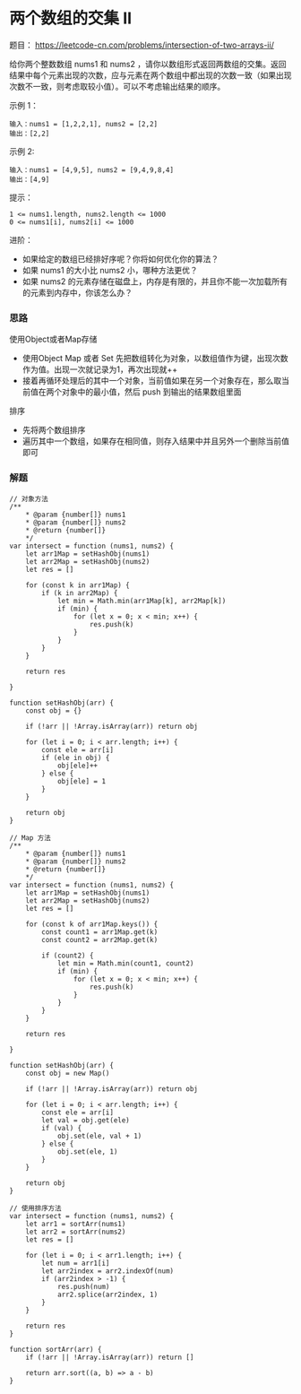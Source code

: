 # 两个数组的交集 II

题目： https://leetcode-cn.com/problems/intersection-of-two-arrays-ii/

给你两个整数数组 nums1 和 nums2 ，请你以数组形式返回两数组的交集。返回结果中每个元素出现的次数，应与元素在两个数组中都出现的次数一致（如果出现次数不一致，则考虑取较小值）。可以不考虑输出结果的顺序。

示例 1：
```
输入：nums1 = [1,2,2,1], nums2 = [2,2]
输出：[2,2]
```
示例 2:
```
输入：nums1 = [4,9,5], nums2 = [9,4,9,8,4]
输出：[4,9]
```

提示：
```
1 <= nums1.length, nums2.length <= 1000
0 <= nums1[i], nums2[i] <= 1000
```

进阶：

- 如果给定的数组已经排好序呢？你将如何优化你的算法？
- 如果 nums1 的大小比 nums2 小，哪种方法更优？
- 如果 nums2 的元素存储在磁盘上，内存是有限的，并且你不能一次加载所有的元素到内存中，你该怎么办？


### 思路
使用Object或者Map存储
- 使用Object Map 或者 Set 先把数组转化为对象，以数组值作为键，出现次数作为值。出现一次就记录为1，再次出现就++
- 接着再循环处理后的其中一个对象，当前值如果在另一个对象存在，那么取当前值在两个对象中的最小值，然后 push 到输出的结果数组里面

排序
- 先将两个数组排序
- 遍历其中一个数组，如果存在相同值，则存入结果中并且另外一个删除当前值即可

### 解题
```
// 对象方法
/**
    * @param {number[]} nums1
    * @param {number[]} nums2
    * @return {number[]}
    */
var intersect = function (nums1, nums2) {
    let arr1Map = setHashObj(nums1)
    let arr2Map = setHashObj(nums2)
    let res = []

    for (const k in arr1Map) {
        if (k in arr2Map) {
            let min = Math.min(arr1Map[k], arr2Map[k])
            if (min) {
                for (let x = 0; x < min; x++) {
                    res.push(k)
                }
            }
        }
    }

    return res

}

function setHashObj(arr) {
    const obj = {}

    if (!arr || !Array.isArray(arr)) return obj

    for (let i = 0; i < arr.length; i++) {
        const ele = arr[i]
        if (ele in obj) {
            obj[ele]++
        } else {
            obj[ele] = 1
        }
    }

    return obj
}

```

```
// Map 方法
/**
    * @param {number[]} nums1
    * @param {number[]} nums2
    * @return {number[]}
    */
var intersect = function (nums1, nums2) {
    let arr1Map = setHashObj(nums1)
    let arr2Map = setHashObj(nums2)
    let res = []

    for (const k of arr1Map.keys()) {
        const count1 = arr1Map.get(k)
        const count2 = arr2Map.get(k)

        if (count2) {
            let min = Math.min(count1, count2)
            if (min) {
                for (let x = 0; x < min; x++) {
                    res.push(k)
                }
            }
        }
    }

    return res

}

function setHashObj(arr) {
    const obj = new Map()

    if (!arr || !Array.isArray(arr)) return obj

    for (let i = 0; i < arr.length; i++) {
        const ele = arr[i]
        let val = obj.get(ele)
        if (val) {
            obj.set(ele, val + 1)
        } else {
            obj.set(ele, 1)
        }
    }

    return obj
}

```

```
// 使用排序方法
var intersect = function (nums1, nums2) {
    let arr1 = sortArr(nums1)
    let arr2 = sortArr(nums2)
    let res = []

    for (let i = 0; i < arr1.length; i++) {
        let num = arr1[i]
        let arr2index = arr2.indexOf(num)
        if (arr2index > -1) {
            res.push(num)
            arr2.splice(arr2index, 1)
        }
    }

    return res
}

function sortArr(arr) {
    if (!arr || !Array.isArray(arr)) return []
    
    return arr.sort((a, b) => a - b)
}

```